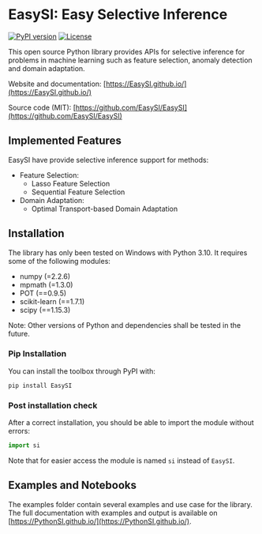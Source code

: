 # EasySI: Easy Selective Inference

[![PyPI version](https://badge.fury.io/py/EasySI.svg)](https://badge.fury.io/py/EasySI)
[![License](https://anaconda.org/conda-forge/pot/badges/license.svg)](https://github.com/EasySI/EasySI/blob/master/LICENSE)

This open source Python library provides APIs for selective inference for problems in machine learning such as feature selection, anomaly detection and domain adaptation.

Website and documentation: [https://EasySI.github.io/](https://EasySI.github.io/)

Source code (MIT): [https://github.com/EasySI/EasySI](https://github.com/EasySI/EasySI)

## Implemented Features

EasySI have provide selective inference support for methods:

* Feature Selection:
    * Lasso Feature Selection
    * Sequential Feature Selection
* Domain Adaptation:
    * Optimal Transport-based Domain Adaptation

## Installation

The library has only been tested on Windows with Python 3.10. It requires some of the following modules:
- numpy (=2.2.6)
- mpmath (=1.3.0)
- POT (==0.9.5)
- scikit-learn (==1.7.1)
- scipy (==1.15.3)

Note: Other versions of Python and dependencies shall be tested in the future.

### Pip Installation

You can install the toolbox through PyPI with:

```console
pip install EasySI
```

### Post installation check
After a correct installation, you should be able to import the module without errors:

```python
import si
```

Note that for easier access the module is named `si` instead of `EasySI`.

## Examples and Notebooks

The examples folder contain several examples and use case for the library. The full documentation with examples and output is available on [https://PythonSI.github.io/](https://PythonSI.github.io/).